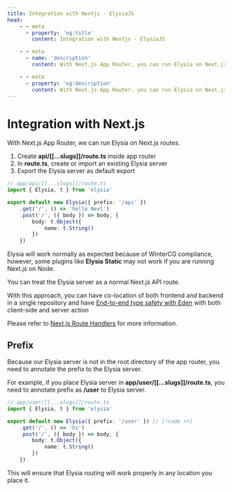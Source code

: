 ```yaml
---
title: Integration with Nextjs - ElysiaJS
head:
    - - meta
      - property: 'og:title'
        content: Integration with Nextjs - ElysiaJS

    - - meta
      - name: 'description'
        content: With Next.js App Router, you can run Elysia on Next.js routes. Elysia will work normally as expected because of WinterCG compliance.

    - - meta
      - property: 'og:description'
        content: With Next.js App Router, you can run Elysia on Next.js routes. Elysia will work normally as expected because of WinterCG compliance.
---
```


# Integration with Next.js

With Next.js App Router, we can run Elysia on Next.js routes.

1. Create **api/[[...slugs]]/route.ts** inside app router
2. In **route.ts**, create or import an existing Elysia server
3. Export the Elysia server as default export

```typescript
// app/api/[[...slugs]]/route.ts
import { Elysia, t } from 'elysia'

export default new Elysia({ prefix: '/api' })
    .get('/', () => 'hello Next')
    .post('/', ({ body }) => body, {
        body: t.Object({
            name: t.String()
        })
    })
```

Elysia will work normally as expected because of WinterCG compliance, however, some plugins like **Elysia Static** may not work if you are running Next.js on Node.

You can treat the Elysia server as a normal Next.js API route.

With this approach, you can have co-location of both frontend and backend in a single repository and have [End-to-end type safety with Eden](https://elysiajs.com/eden/overview.html) with both client-side and server action

Please refer to [Next.js Route Handlers](https://nextjs.org/docs/app/building-your-application/routing/route-handlers#static-route-handlers) for more information.

## Prefix

Because our Elysia server is not in the root directory of the app router, you need to annotate the prefix to the Elysia server.

For example, if you place Elysia server in **app/user/[[...slugs]]/route.ts**, you need to annotate prefix as **/user** to Elysia server.

```typescript
// app/user/[[...slugs]]/route.ts
import { Elysia, t } from 'elysia'

export default new Elysia({ prefix: '/user' }) // [!code ++]
    .get('/', () => 'hi')
    .post('/', ({ body }) => body, {
        body: t.Object({
            name: t.String()
        })
    })
```

This will ensure that Elysia routing will work properly in any location you place it.
